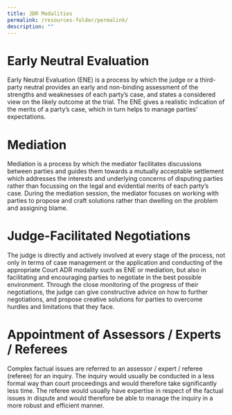 ```yaml
---
title: JDR Modalities
permalink: /resources-folder/permalink/
description: ""
---
```

# Early Neutral Evaluation

Early Neutral Evaluation (ENE) is a process by which the judge or a third-party neutral provides an early and non-binding assessment of the strengths and weaknesses of each party’s case, and states a considered view on the likely outcome at the trial. The ENE gives a realistic indication of the merits of a party’s case, which in turn helps to manage parties’ expectations.


# Mediation
	
Mediation is a process by which the mediator facilitates discussions between parties and guides them towards a mutually acceptable settlement which addresses the interests and underlying concerns of disputing parties rather than focussing on the legal and evidential merits of each party’s case. During the mediation session, the mediator focuses on working with parties to propose and craft solutions rather than dwelling on the problem and assigning blame.


# Judge-Facilitated Negotiations 

The judge is directly and actively involved at every stage of the process, not only in terms of case management or the application and conducting of the appropriate Court ADR modality such as ENE or mediation, but also in facilitating and encouraging parties to negotiate in the best possible environment. Through the close monitoring of the progress of their negotiations, the judge can give constructive advice on how to further negotiations, and propose creative solutions for parties to overcome hurdles and limitations that they face.



# Appointment of Assessors / Experts / Referees 

Complex factual issues are referred to an assessor / expert / referee (referee) for an inquiry. The inquiry would usually be conducted in a less formal way than court proceedings and would therefore take significantly less time. The referee would usually have expertise in respect of the factual issues in dispute and would therefore be able to manage the inquiry in a more robust and efficient manner.